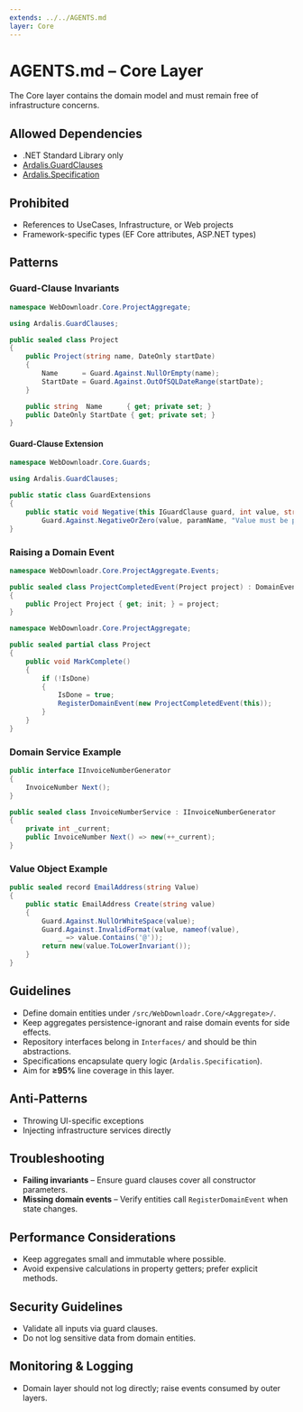 ```yaml
---
extends: ../../AGENTS.md
layer: Core
---
```


# AGENTS.md – Core Layer

The Core layer contains the domain model and must remain free of infrastructure concerns.

## Allowed Dependencies
- .NET Standard Library only
- [Ardalis.GuardClauses](https://github.com/ardalis/GuardClauses)
- [Ardalis.Specification](https://github.com/ardalis/Specification)

## Prohibited
- References to UseCases, Infrastructure, or Web projects
- Framework-specific types (EF Core attributes, ASP.NET types)

## Patterns

### Guard-Clause Invariants
```csharp
namespace WebDownloadr.Core.ProjectAggregate;

using Ardalis.GuardClauses;

public sealed class Project
{
    public Project(string name, DateOnly startDate)
    {
        Name      = Guard.Against.NullOrEmpty(name);
        StartDate = Guard.Against.OutOfSQLDateRange(startDate);
    }

    public string  Name      { get; private set; }
    public DateOnly StartDate { get; private set; }
}
```

#### Guard-Clause Extension
```csharp
namespace WebDownloadr.Core.Guards;

using Ardalis.GuardClauses;

public static class GuardExtensions
{
    public static void Negative(this IGuardClause guard, int value, string paramName) =>
        Guard.Against.NegativeOrZero(value, paramName, "Value must be positive.");
}
```

### Raising a Domain Event
```csharp
namespace WebDownloadr.Core.ProjectAggregate.Events;

public sealed class ProjectCompletedEvent(Project project) : DomainEventBase
{
    public Project Project { get; init; } = project;
}
```
```csharp
namespace WebDownloadr.Core.ProjectAggregate;

public sealed partial class Project
{
    public void MarkComplete()
    {
        if (!IsDone)
        {
            IsDone = true;
            RegisterDomainEvent(new ProjectCompletedEvent(this));
        }
    }
}
```

### Domain Service Example
```csharp
public interface IInvoiceNumberGenerator
{
    InvoiceNumber Next();
}

public sealed class InvoiceNumberService : IInvoiceNumberGenerator
{
    private int _current;
    public InvoiceNumber Next() => new(++_current);
}
```

### Value Object Example
```csharp
public sealed record EmailAddress(string Value)
{
    public static EmailAddress Create(string value)
    {
        Guard.Against.NullOrWhiteSpace(value);
        Guard.Against.InvalidFormat(value, nameof(value),
            _ => value.Contains('@'));
        return new(value.ToLowerInvariant());
    }
}
```

## Guidelines
- Define domain entities under `/src/WebDownloadr.Core/<Aggregate>/`.
- Keep aggregates persistence-ignorant and raise domain events for side effects.
- Repository interfaces belong in `Interfaces/` and should be thin abstractions.
- Specifications encapsulate query logic (`Ardalis.Specification`).
- Aim for **≥95%** line coverage in this layer.

## Anti‑Patterns
- Throwing UI-specific exceptions
- Injecting infrastructure services directly

## Troubleshooting
- **Failing invariants** – Ensure guard clauses cover all constructor parameters.
- **Missing domain events** – Verify entities call `RegisterDomainEvent` when state changes.

## Performance Considerations
- Keep aggregates small and immutable where possible.
- Avoid expensive calculations in property getters; prefer explicit methods.

## Security Guidelines
- Validate all inputs via guard clauses.
- Do not log sensitive data from domain entities.

## Monitoring & Logging
- Domain layer should not log directly; raise events consumed by outer layers.
